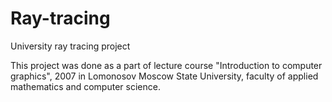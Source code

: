 # Ray-tracing
University ray tracing project

This project was done as a part of lecture course "Introduction to computer graphics", 2007 in Lomonosov Moscow State University, faculty of applied mathematics and computer science. 


